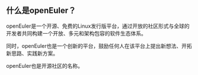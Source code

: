 ## 什么是openEuler？

openEuler是一个开源、免费的Linux发行版平台，通过开放的社区形式与全球的开发者共同构建一个开放、多元和架构包容的软件生态体系。

同时，openEuler也是一个创新的平台，鼓励任何人在该平台上提出新想法、开拓新思路、实践新方案。

openEuler也是开源社区的名称。




